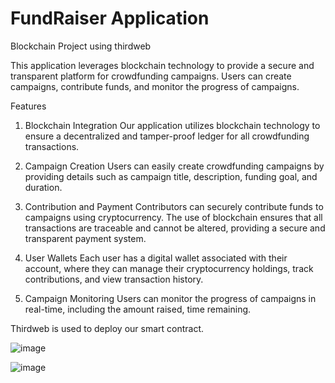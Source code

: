 # FundRaiser Application
 Blockchain Project using thirdweb

This application leverages blockchain technology to provide a secure and transparent platform for crowdfunding campaigns. Users can create campaigns, contribute funds, and monitor the progress of campaigns.

Features
1. Blockchain Integration
Our application utilizes blockchain technology to ensure a decentralized and tamper-proof ledger for all crowdfunding transactions.                             
2. Campaign Creation
Users can easily create crowdfunding campaigns by providing details such as campaign title, description, funding goal, and duration.

3. Contribution and Payment
Contributors can securely contribute funds to campaigns using cryptocurrency. The use of blockchain ensures that all transactions are traceable and cannot be altered, providing a secure and transparent payment system.

4. User Wallets
Each user has a digital wallet associated with their account, where they can manage their cryptocurrency holdings, track contributions, and view transaction history.

5. Campaign Monitoring
Users can monitor the progress of campaigns in real-time, including the amount raised, time remaining.

Thirdweb is used to deploy our smart contract.

![image](https://github.com/AmanJha1105/project_crowdfunding-master/assets/125438101/a379ce49-7fbc-408c-af17-425f971824df)

![image](https://github.com/AmanJha1105/project_crowdfunding-master/assets/125438101/97176311-c399-4fdd-95af-f878c98d017b)




